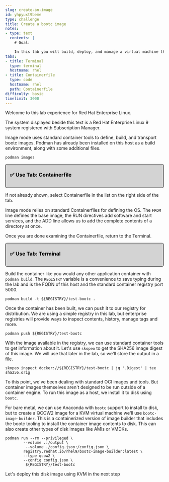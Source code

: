 ```yaml
---
slug: create-an-image
id: yhpyuxt9beme
type: challenge
title: Create a bootc image
notes:
- type: text
  contents: |
    # Goal:

    In this lab you will build, deploy, and manage a virtual machine that is running in image mode. You will create a new bootc image, push it to a registry, and convert it to a disk image for KVM.
tabs:
- title: Terminal
  type: terminal
  hostname: rhel
- title: Containerfile
  type: code
  hostname: rhel
  path: Containerfile
difficulty: basic
timelimit: 3000
---
```

Welcome to this lab experience for Red Hat Enterprise Linux.

The system displayed beside this text is a Red Hat Enterprise Linux 9
system registered with Subscription Manager.

Image mode uses standard container tools to define, build, and transport bootc images. Podman has already been installed on this host as a build environment, along with some additional files.

```bash,run
podman images
```

<div style="border: 1px solid black; border-radius: 5px; padding-left: 1em; padding-bottom: 1em; background-color: lightgray; color: black; border-radius: 5px;">
  <h3 style="color: black; border-radius: 5px;">✅ Use Tab: <strong>Containerfile</strong></h3>
</div>

If not already shown, select Containerfile in the list on the right side of the tab.

Image mode relies on standard Containerfiles for defining the OS. The `FROM` line defines the base image, the RUN directives add software and start services, and the ADD line allows us to add the complete contents of a directory at once.

Once you are done examining the Containerfile, return to the Terminal.

<div style="border: 1px solid black; border-radius: 5px; padding-left: 1em; padding-bottom: 1em; background-color: lightgray; color: black; border-radius: 5px;">
  <h3 style="color: black; border-radius: 5px;">✅ Use Tab: <strong>Terminal</strong></h3>
</div>

Build the container like you would any other application container with `podman build`. The `REGISTRY` variable is a convenience to save typing during the lab and is the FQDN of this host and the standard container registry port 5000.

```bash,run
podman build -t ${REGISTRY}/test-bootc .
```
Once the container has been built, we can push it to our registry for distribution. We are using a simple registry in this lab, but enterprise registries will provide ways to inspect contents, history, manage tags and more.

```bash,run
podman push ${REGISTRY}/test-bootc
```

With the image available in the registry, we can use standard container tools to get information about it. Let's use `skopeo` to get the SHA256 image digest of this image. We will use that later in the lab, so we'll store the output in a file.
```bash,run
skopeo inspect docker://${REGISTRY}/test-bootc | jq '.Digest' | tee sha256.orig
```

To this point, we've been dealing with standard OCI images and tools. But container images themselves aren't designed to be run outside of a container engine. To run this image as a host, we install it to disk using `bootc`.

For bare metal, we can use Anaconda with `bootc` support to install to disk, but to create a QCOW2 image for a KVM virtual machine we'll use `bootc-image-builder`. This is a containerized version of image builder that includes the bootc tooling to install the container image contents to disk. This can also create other types of disk images like AMIs or VMDKs.

```bash,run
podman run --rm --privileged \
        --volume .:/output \
         --volume ./config.json:/config.json \
        registry.redhat.io/rhel9/bootc-image-builder:latest \
        --type qcow2 \
        --config config.json \
         ${REGISTRY}/test-bootc
```

Let's deploy this disk image using KVM in the next step